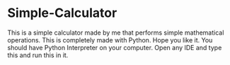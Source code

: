 # Simple-Calculator
This is a simple calculator made by me that performs simple mathematical operations. This is completely made with Python. Hope you like it.
You should have Python Interpreter on your computer. Open any IDE and type this and run this in it.
